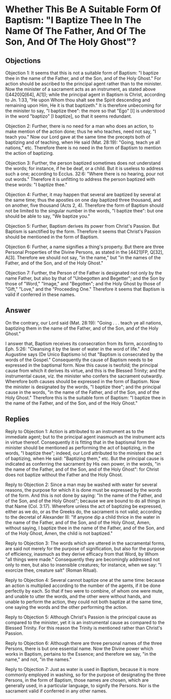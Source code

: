 # Whether This Be A Suitable Form Of Baptism: "I Baptize Thee In The Name Of The Father, And Of The Son, And Of The Holy Ghost"?

## Objections

Objection 1: It seems that this is not a suitable form of Baptism: "I baptize thee in the name of the Father, and of the Son, and of the Holy Ghost." For action should be ascribed to the principal agent rather than to the minister. Now the minister of a sacrament acts as an instrument, as stated above ([4420]Q[64], A[1]); while the principal agent in Baptism is Christ, according to Jn. 1:33, "He upon Whom thou shalt see the Spirit descending and remaining upon Him, He it is that baptizeth." It is therefore unbecoming for the minister to say, "I baptize thee": the more so that "Ego" [I] is understood in the word "baptizo" [I baptize], so that it seems redundant.

Objection 2: Further, there is no need for a man who does an action, to make mention of the action done; thus he who teaches, need not say, "I teach you." Now our Lord gave at the same time the precepts both of baptizing and of teaching, when He said (Mat. 28:19): "Going, teach ye all nations," etc. Therefore there is no need in the form of Baptism to mention the action of baptizing.

Objection 3: Further, the person baptized sometimes does not understand the words; for instance, if he be deaf, or a child. But it is useless to address such a one; according to Ecclus. 32:6: "Where there is no hearing, pour not out words." Therefore it is unfitting to address the person baptized with these words: "I baptize thee."

Objection 4: Further, it may happen that several are baptized by several at the same time; thus the apostles on one day baptized three thousand, and on another, five thousand (Acts 2, 4). Therefore the form of Baptism should not be limited to the singular number in the words, "I baptize thee": but one should be able to say, "We baptize you."

Objection 5: Further, Baptism derives its power from Christ's Passion. But Baptism is sanctified by the form. Therefore it seems that Christ's Passion should be mentioned in the form of Baptism.

Objection 6: Further, a name signifies a thing's property. But there are three Personal Properties of the Divine Persons, as stated in the [4421]FP, Q[32], A[3]. Therefore we should not say, "in the name," but "in the names of the Father, and of the Son, and of the Holy Ghost."

Objection 7: Further, the Person of the Father is designated not only by the name Father, but also by that of "Unbegotten and Begetter"; and the Son by those of "Word," "Image," and "Begotten"; and the Holy Ghost by those of "Gift," "Love," and the "Proceeding One." Therefore it seems that Baptism is valid if conferred in these names.

## Answer

On the contrary, our Lord said (Mat. 28:19): "Going . . . teach ye all nations, baptizing them in the name of the Father, and of the Son, and of the Holy Ghost."

I answer that, Baptism receives its consecration from its form, according to Eph. 5:26: "Cleansing it by the laver of water in the word of life." And Augustine says (De Unico Baptismo iv) that "Baptism is consecrated by the words of the Gospel." Consequently the cause of Baptism needs to be expressed in the baptismal form. Now this cause is twofold; the principal cause from which it derives its virtue, and this is the Blessed Trinity; and the instrumental cause, viz. the minister who confers the sacrament outwardly. Wherefore both causes should be expressed in the form of Baptism. Now the minister is designated by the words, "I baptize thee"; and the principal cause in the words, "in the name of the Father, and of the Son, and of the Holy Ghost." Therefore this is the suitable form of Baptism: "I baptize thee in the name of the Father, and of the Son, and of the Holy Ghost."

## Replies

Reply to Objection 1: Action is attributed to an instrument as to the immediate agent; but to the principal agent inasmuch as the instrument acts in virtue thereof. Consequently it is fitting that in the baptismal form the minister should be mentioned as performing the act of baptizing, in the words, "I baptize thee"; indeed, our Lord attributed to the ministers the act of baptizing, when He said: "Baptizing them," etc. But the principal cause is indicated as conferring the sacrament by His own power, in the words, "in the name of the Father, and of the Son, and of the Holy Ghost": for Christ does not baptize without the Father and the Holy Ghost.

Reply to Objection 2: Since a man may be washed with water for several reasons, the purpose for which it is done must be expressed by the words of the form. And this is not done by saying: "In the name of the Father, and of the Son, and of the Holy Ghost"; because we are bound to do all things in that Name (Col. 3:17). Wherefore unless the act of baptizing be expressed, either as we do, or as the Greeks do, the sacrament is not valid; according to the decretal of Alexander III: "If anyone dip a child thrice in the water in the name of the Father, and of the Son, and of the Holy Ghost, Amen, without saying, I baptize thee in the name of the Father, and of the Son, and of the Holy Ghost, Amen, the child is not baptized."

Reply to Objection 3: The words which are uttered in the sacramental forms, are said not merely for the purpose of signification, but also for the purpose of efficiency, inasmuch as they derive efficacy from that Word, by Whom "all things were made." Consequently they are becomingly addressed not only to men, but also to insensible creatures; for instance, when we say: "I exorcize thee, creature salt" (Roman Ritual).

Reply to Objection 4: Several cannot baptize one at the same time: because an action is multiplied according to the number of the agents, if it be done perfectly by each. So that if two were to combine, of whom one were mute, and unable to utter the words, and the other were without hands, and unable to perform the action, they could not both baptize at the same time, one saying the words and the other performing the action.

Reply to Objection 5: Although Christ's Passion is the principal cause as compared to the minister, yet it is an instrumental cause as compared to the Blessed Trinity. For this reason the Trinity is mentioned rather than Christ's Passion.

Reply to Objection 6: Although there are three personal names of the three Persons, there is but one essential name. Now the Divine power which works in Baptism, pertains to the Essence; and therefore we say, "in the name," and not, "in the names."

Reply to Objection 7: Just as water is used in Baptism, because it is more commonly employed in washing, so for the purpose of designating the three Persons, in the form of Baptism, those names are chosen, which are generally used, in a particular language, to signify the Persons. Nor is the sacrament valid if conferred in any other names.